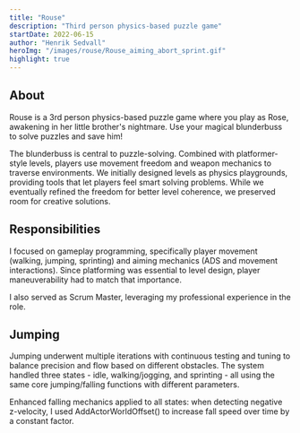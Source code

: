 ```yaml
---
title: "Rouse"
description: "Third person physics-based puzzle game"
startDate: 2022-06-15
author: "Henrik Sedvall"
heroImg: "/images/rouse/Rouse_aiming_abort_sprint.gif"
highlight: true
---
```


## About
Rouse is a 3rd person physics-based puzzle game where you play as Rose, awakening in her little brother's nightmare. Use your magical blunderbuss to solve puzzles and save him!

The blunderbuss is central to puzzle-solving. Combined with platformer-style levels, players use movement freedom and weapon mechanics to traverse environments. We initially designed levels as physics playgrounds, providing tools that let players feel smart solving problems. While we eventually refined the freedom for better level coherence, we preserved room for creative solutions.

## Responsibilities
I focused on gameplay programming, specifically player movement (walking, jumping, sprinting) and aiming mechanics (ADS and movement interactions). Since platforming was essential to level design, player maneuverability had to match that importance.

I also served as Scrum Master, leveraging my professional experience in the role.

## Jumping
Jumping underwent multiple iterations with continuous testing and tuning to balance precision and flow based on different obstacles. The system handled three states - idle, walking/jogging, and sprinting - all using the same core jumping/falling functions with different parameters.

Enhanced falling mechanics applied to all states: when detecting negative z-velocity, I used AddActorWorldOffset() to increase fall speed over time by a constant factor.